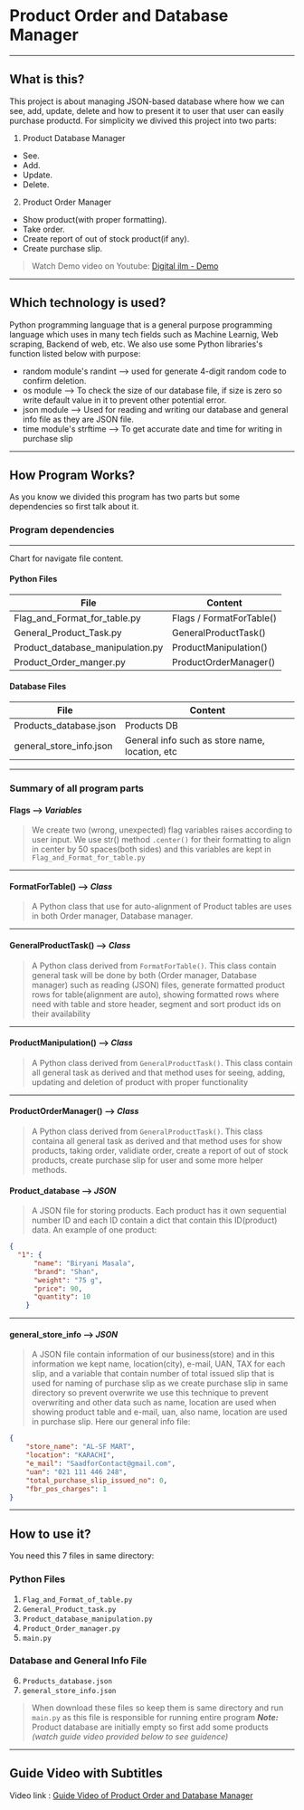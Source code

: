 # Product Order and Database Manager

---

## What is this?
This project is about managing JSON-based database where how we can see, add, update, delete and how to present it to user that user can easily purchase productd. For simplicity we divived this project into two parts: 

1. Product Database Manager
- See.
- Add.
- Update.
- Delete.

2. Product Order Manager
- Show product(with proper formatting).
- Take order.
- Create report of out of stock product(if any).
- Create purchase slip.

> Watch Demo video on Youtube: [Digital ilm - Demo](https://youtu.be/ALe6aF5nnGM?si=GEYBr4AFiNU26pZ2)

---

## Which technology is used?
Python programming language that is a general purpose programming language which uses in many tech fields such as Machine Learnig, Web scraping, Backend of web, etc.
We also use some Python libraries's function listed below with purpose:
- random module's randint --> used for generate 4-digit random code to confirm deletion.
- os module --> To check the size of our database file, if size is zero so write default value in it to prevent other potential error.
- json module --> Used for reading and writing our database and general info file as they are JSON file.
- time module's strftime --> To get accurate date and time for writing in purchase slip

---

## How Program Works?
As you know we divided this program has two parts but some dependencies so first talk about it.
### Program dependencies

---
Chart for navigate file content.
#### Python Files
| File | Content |
| --- | --- |
| Flag_and_Format_for_table.py | Flags / FormatForTable() |
| General_Product_Task.py | GeneralProductTask()
| Product_database_manipulation.py | ProductManipulation() |
| Product_Order_manger.py | ProductOrderManager() |
#### Database Files
| File | Content |
| --- | --- |
| Products_database.json | Products DB |
| general_store_info.json | General info such as store name, location, etc |

---

### Summary of all program parts
#### Flags --> *Variables*
> We create two (wrong, unexpected) flag variables raises according to user input. We use str() method `.center()` for their formatting to align in center by 50 spaces(both sides) and this variables are kept in `Flag_and_Format_for_table.py` 

---

#### FormatForTable()  --> *Class*
> A Python class that use for auto-alignment of Product tables are uses in both Order manager, Database manager.

---

#### GeneralProductTask() --> *Class*
> A Python class derived from `FormatForTable()`. This class contain general task will be done by both (Order manager, Database manager) such as reading (JSON) files, generate formatted product rows for table(alignment are auto), showing formatted rows where need with table and store header, segment and sort product ids on their availability

--- 

#### ProductManipulation() --> *Class*
> A Python class derived from `GeneralProductTask()`. This class contain all general task as derived and that method uses for seeing, adding, updating and deletion of product with proper functionality

---

#### ProductOrderManager() --> *Class*
> A Python class derived from `GeneralProductTask()`. This class containa all general task as derived and that method uses for show products, taking order, validiate order, create a report of out of stock products, create purchase slip for user and some more helper methods. 

#### Product_database --> *JSON*
> A JSON file for storing products. Each product has it own sequential number ID and each ID contain a dict that contain this ID(product) data.
An example of one product:
```json
{
  "1": {
      "name": "Biryani Masala",
      "brand": "Shan",
      "weight": "75 g",
      "price": 90,
      "quantity": 10
    }
```

---

#### general_store_info --> *JSON*
> A JSON file contain information of our business(store) and in this information we kept name, location(city), e-mail, UAN, TAX for each slip, and a variable that contain number of total issued slip that is used for naming of purchase slip as we create purchase slip in same directory so prevent overwrite we use this technique to prevent overwriting and other data such as name, location are used when showing product table and e-mail, uan, also name, location are used in purchase slip.
Here our general info file:
```json
{
    "store_name": "AL-SF MART",
    "location": "KARACHI",
    "e_mail": "SaadforContact@gmail.com",
    "uan": "021 111 446 248",
    "total_purchase_slip_issued_no": 0,
    "fbr_pos_charges": 1
}
```

---

####


## How to use it?
You need this 7 files in same directory:
### Python Files
1. `Flag_and_Format_of_table.py`
2. `General_Product_task.py`
3. `Product_database_manipulation.py`
4. `Product_Order_manager.py`
5. `main.py` 
### Database and General Info File

6. `Products_database.json`
7. `general_store_info.json`

> When download these files so keep them is same directory and run `main.py` as this file is responsible for running entire program
_**Note:**_ Product database are initially empty so first add some products *(watch guide video provided below to see guidence)*

---

## Guide Video with Subtitles
Video link : [Guide Video of Product Order and Database Manager](https://drive.google.com/file/d/15z5b1iZ7i4-6SLeBxhtS5PwEAl8yujhE/view?usp=sharing)
